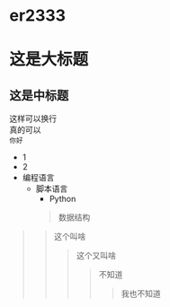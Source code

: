 # er2333
这是大标题
====
这是中标题
----
这样可以换行<br>
真的可以<br>
`你好`

* 1<br>
* 2<br>
 * 编程语言  
     * 脚本语言  
        * Python
		 >数据结构  
>>这个叫啥  
>>>这个又叫啥
>>>>不知道  
>>>>>我也不知道
